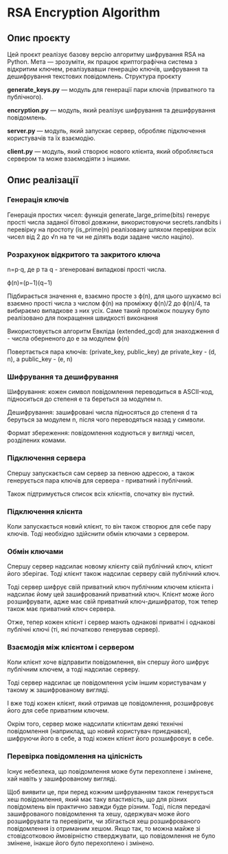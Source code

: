 <h1>RSA Encryption Algorithm</h1>

<h2>Опис проєкту</h2>

Цей проєкт реалізує базову версію алгоритму шифрування RSA на Python. Мета — зрозуміти, як працює криптографічна система з відкритим ключем, реалізувавши генерацію ключів, шифрування та дешифрування текстових повідомлень.
Структура проєкту

<b>generate_keys.py</b> — модуль для генерації пари ключів (приватного та публічного).

<b>encryption.py</b> — модуль, який реалізує шифрування та дешифрування повідомлень.

<b>server.py</b> — модуль, який запускає сервер, обробляє підключення користувачів та їх взаємодію.

<b>client.py</b> — модуль, який створює нового клієнта, який обробляється сервером та може взаємодіяти з іншими.

<h2>Опис реалізації</h2>

<h3>Генерація ключів</h3>

Генерація простих чисел: функція generate_large_prime(bits) генерує прості числа заданої бітової довжини, використовуючи secrets.randbits і перевірку на простоту (is_prime(n) реалізовану шляхом перевірки всіх чисел від 2 до √n на те чи не ділять води задане число націло).

<h3>Розрахунок відкритого та закритого ключа</h3>

n=p⋅q, де p та q - згенеровані випадкові прості числа.

ϕ(n)=(p−1)(q−1)

Підбирається значення e, взаємно просте з ϕ(n), для цього шукаємо всі взаємно прості числа з числом ϕ(n) на проміжку ϕ(n)/2 до ϕ(n)/4, та вибираємо випадкове з них усіх. Саме такий проміжок пошуку було реалізовано для покращення швидкості виконання

Використовується алгоритм Евкліда (extended_gcd) для знаходження d - числа оберненого до е за модулем ϕ(n)

Повертається пара ключів: (private_key, public_key) де private_key - (d, n), а public_key - (e, n)

<h3>Шифрування та дешифрування</h3>

Шифрування: кожен символ повідомлення переводиться в ASCII-код, підноситься до степеня e та береться за модулем n.

Дешифрування: зашифровані числа підносяться до степеня d та беруться за модулем n, після чого переводяться назад у символи.

Формат збереження: повідомлення кодуються у вигляді чисел, розділених комами.

<h3>Підключення сервера</h3>

Спершу запускається сам сервер за певною адресою, а також генерується пара ключів для сервера - приватний і публічний.

Також підтримується список всіх клієнтів, спочатку він пустий.

<h3>Підключення клієнта</h3>

Коли запускається новий клієнт, то він також створює для себе пару ключів. Тоді необхідно здійснити обмін ключами з сервером.

<h3>Обмін ключами</h3>

Спершу сервер надсилає новому клієнту свій публічний ключ, клієнт його зберігає. Тоді клієнт також надсилає серверу свій публічний ключ.

Тоді сервер шифрує свій приватний ключ публічним ключем клієнта і надсилає йому цей зашифрований приватний ключ. Клієнт може його розшифрувати, адже має свій приватний ключ-дишифратор, тож тепер також має приватний ключ сервера.

Отже, тепер кожен клієнт і сервер мають однакові приватні і однакові публічні ключі (ті, які початково генерував сервер).

<h3>Взаємодія між клієнтом і сервером</h3>

Коли клієнт хоче відправити повідомлення, він спершу його шифрує публічним ключем, а тоді надсилає серверу.

Тоді сервер надсилає це повідомлення усім іншим користувачам у такому ж зашифрованому вигляді.

І вже тоді кожен клієнт, який отримав це повідомлення, розшифровує його для себе приватним ключем.

Окрім того, сервер може надсилати клієнтам деякі технічні повідомлення (наприклад, що новий користувач приєднався), шифруючи його в себе, а тоді кожен клієнт його розшифровує в себе.

<h3>Перевірка повідомлення на цілісність</h3>

Існує небезпека, що повідомлення може бути перехоплене і змінене, хай навіть у зашифрованому вигляді.

Щоб виявити це, при перед кожним шифруванням також генерується хеш повідомлення, який має таку властивість, що для різних повідомлень він практично завжди буде різним. Тоді, після передачі зашифрованого повідомлення та хешу, одержувач може його розшифрувати та перевірити, чи збігається хеш розшифрованого повідомлення із отриманим хешом. Якщо так, то можна майже зі стовідсотковою ймовірністю стверджувати, що повідомлення не було змінене, інакше його було перехоплено і змінено.